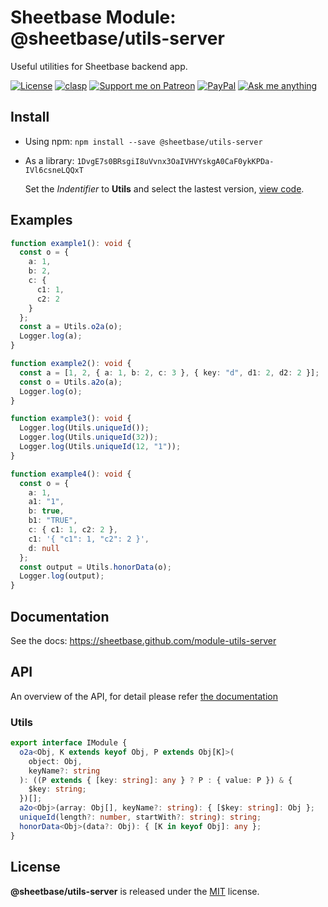 # Sheetbase Module: @sheetbase/utils-server

Useful utilities for Sheetbase backend app.

<!-- <content> -->

[![License][license_badge]][license_url] [![clasp][clasp_badge]][clasp_url] [![Support me on Patreon][patreon_badge]][patreon_url] [![PayPal][paypal_donate_badge]][paypal_donate_url] [![Ask me anything][ask_me_badge]][ask_me_url]

<!-- </content> -->

## Install

- Using npm: `npm install --save @sheetbase/utils-server`

- As a library: `1DvgE7s0BRsgiI8uVvnx3OaIVHVYskgA0CaF0ykKPDa-IVl6csneLQQxT`

  Set the _Indentifier_ to **Utils** and select the lastest version, [view code](https://script.google.com/d/1DvgE7s0BRsgiI8uVvnx3OaIVHVYskgA0CaF0ykKPDa-IVl6csneLQQxT/edit?usp=sharing).

## Examples

```ts
function example1(): void {
  const o = {
    a: 1,
    b: 2,
    c: {
      c1: 1,
      c2: 2
    }
  };
  const a = Utils.o2a(o);
  Logger.log(a);
}

function example2(): void {
  const a = [1, 2, { a: 1, b: 2, c: 3 }, { key: "d", d1: 2, d2: 2 }];
  const o = Utils.a2o(a);
  Logger.log(o);
}

function example3(): void {
  Logger.log(Utils.uniqueId());
  Logger.log(Utils.uniqueId(32));
  Logger.log(Utils.uniqueId(12, "1"));
}

function example4(): void {
  const o = {
    a: 1,
    a1: "1",
    b: true,
    b1: "TRUE",
    c: { c1: 1, c2: 2 },
    c1: '{ "c1": 1, "c2": 2 }',
    d: null
  };
  const output = Utils.honorData(o);
  Logger.log(output);
}
```

## Documentation

See the docs: https://sheetbase.github.com/module-utils-server

## API

An overview of the API, for detail please refer [the documentation](https://sheetbase.github.com/module-utils-server)

### Utils

```ts
export interface IModule {
  o2a<Obj, K extends keyof Obj, P extends Obj[K]>(
    object: Obj,
    keyName?: string
  ): ((P extends { [key: string]: any } ? P : { value: P }) & {
    $key: string;
  })[];
  a2o<Obj>(array: Obj[], keyName?: string): { [$key: string]: Obj };
  uniqueId(length?: number, startWith?: string): string;
  honorData<Obj>(data?: Obj): { [K in keyof Obj]: any };
}
```

## License

**@sheetbase/utils-server** is released under the [MIT](https://github.com/sheetbase/module-utils-server/blob/master/LICENSE) license.

<!-- <footer> -->

[license_badge]: https://img.shields.io/github/license/mashape/apistatus.svg
[license_url]: https://github.com/sheetbase/module-utils-server/blob/master/LICENSE
[clasp_badge]: https://img.shields.io/badge/built%20with-clasp-4285f4.svg
[clasp_url]: https://github.com/google/clasp
[patreon_badge]: https://ionicabizau.github.io/badges/patreon.svg
[patreon_url]: https://www.patreon.com/lamnhan
[paypal_donate_badge]: https://ionicabizau.github.io/badges/paypal_donate.svg
[paypal_donate_url]: https://www.paypal.me/lamnhan
[ask_me_badge]: https://img.shields.io/badge/ask/me-anything-1abc9c.svg
[ask_me_url]: https://m.me/sheetbase

<!-- </footer> -->
